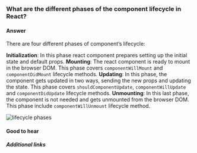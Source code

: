 ### What are the different phases of the component lifecycle in React?


#### Answer

There are four different phases of component’s lifecycle:

**Initialization**: In this phase react component prepares setting up the initial state and default props.
**Mounting**: The react component is ready to mount in the browser DOM. This phase covers `componentWillMount` and `componentDidMount` lifecycle methods.
**Updating**: In this phase, the component gets updated in two ways, sending the new props and updating the state. This phase covers `shouldComponentUpdate`, `componentWillUpdate` and `componentDidUpdate` lifecycle methods.
**Unmounting**: In this last phase, the component is not needed and gets unmounted from the browser DOM. This phase include `componentWillUnmount` lifecycle method.

![lifecycle phases](https://github.com/sudheerj/reactjs-interview-questions/blob/master/images/phases.png)

#### Good to hear


##### Additional links

<!-- tags: (react) -->

<!-- expertise: (1) -->